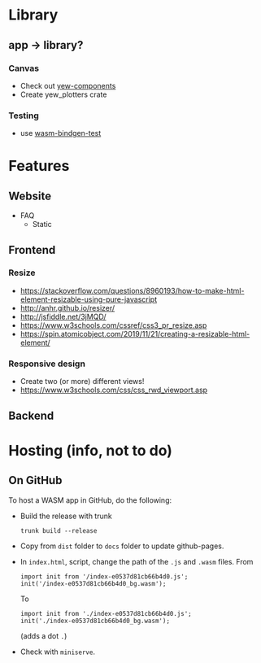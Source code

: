 # Library

## app -> library?

### Canvas

- Check out [yew-components](https://crates.io/crates/yew-components/0.3.0)
- Create yew_plotters crate

### Testing

- use [wasm-bindgen-test](https://rustwasm.github.io/docs/wasm-bindgen/wasm-bindgen-test/index.html)

# Features

## Website

- FAQ
  - Static

## Frontend

### Resize

- https://stackoverflow.com/questions/8960193/how-to-make-html-element-resizable-using-pure-javascript
- http://anhr.github.io/resizer/
- http://jsfiddle.net/3jMQD/
- https://www.w3schools.com/cssref/css3_pr_resize.asp
- https://spin.atomicobject.com/2019/11/21/creating-a-resizable-html-element/

### Responsive design

- Create two (or more) different views!
- https://www.w3schools.com/css/css_rwd_viewport.asp

## Backend



# Hosting (info, not to do)

## On GitHub

To host a WASM app in GitHub, do the following:

- Build the release with trunk

  ```shell
  trunk build --release
  ```

- Copy from `dist` folder to `docs` folder to update github-pages.

- In `index.html`, <body> script, change the path of the `.js` and `.wasm` files.
  From

  ```
  import init from '/index-e0537d81cb66b4d0.js';
  init('/index-e0537d81cb66b4d0_bg.wasm');
  ```

  To 

  ```
  import init from './index-e0537d81cb66b4d0.js';
  init('./index-e0537d81cb66b4d0_bg.wasm');
  ```

  (adds a dot `.`)
  
- Check with `miniserve`.

